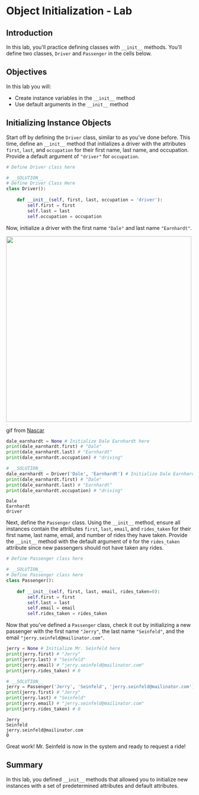 # Object Initialization - Lab

## Introduction
In this lab, you'll practice defining classes with `__init__` methods. You'll define two classes, `Driver` and `Passenger` in the cells below. 

## Objectives

In this lab you will:

* Create instance variables in the `__init__` method
* Use default arguments in the `__init__` method  

## Initializing Instance Objects

Start off by defining the `Driver` class, similar to as you've done before. This time, define an `__init__` method that initializes a driver with the attributes `first`, `last`, and `occupation` for their first name, last name, and occupation. Provide a default argument of `"driver"` for `occupation`.


```python
# Define Driver class here
```


```python
# __SOLUTION__ 
# Define Driver Class Here
class Driver():
    
    def __init__(self, first, last, occupation = 'driver'):
        self.first = first
        self.last = last
        self.occupation = occupation
```

Now, initialize a driver with the first name `"Dale"` and last name `"Earnhardt"`.

<img src="https://curriculum-content.s3.amazonaws.com/data-science/images/dale.gif" width="500">

gif from [Nascar](https://giphy.com/nascar)


```python
dale_earnhardt = None # Initialize Dale Earnhardt here
print(dale_earnhardt.first) # "Dale"
print(dale_earnhardt.last) # "Earnhardt"
print(dale_earnhardt.occupation) # "driving"
```


```python
# __SOLUTION__ 
dale_earnhardt = Driver('Dale', 'Earnhardt') # Initialize Dale Earnhardt here
print(dale_earnhardt.first) # "Dale"
print(dale_earnhardt.last) # "Earnhardt"
print(dale_earnhardt.occupation) # "driving"
```

    Dale
    Earnhardt
    driver


Next, define the `Passenger` class. Using the `__init__` method, ensure all instances contain the attributes `first`, `last`, `email`, and `rides_taken` for their first name, last name, email, and number of rides they have taken. Provide the `__init__` method with the default argument of `0` for the `rides_taken` attribute since new passengers should not have taken any rides. 


```python
# Define Passenger class here
```


```python
# __SOLUTION__ 
# Define Passenger class here
class Passenger():
    
    def __init__(self, first, last, email, rides_taken=0):
        self.first = first
        self.last = last
        self.email = email
        self.rides_taken = rides_taken
```

Now that you've defined a `Passenger` class, check it out by initializing a new passenger with the first name `"Jerry"`, the last name `"Seinfeld"`, and the email `"jerry.seinfeld@mailinator.com"`.


```python
jerry = None # Initialize Mr. Seinfeld here
print(jerry.first) # "Jerry"
print(jerry.last) # "Seinfeld"
print(jerry.email) # "jerry.seinfeld@mailinator.com"
print(jerry.rides_taken) # 0
```


```python
# __SOLUTION__ 
jerry = Passenger('Jerry', 'Seinfeld', 'jerry.seinfeld@mailinator.com') # Initialize Mr. Seinfeld here
print(jerry.first) # "Jerry"
print(jerry.last) # "Seinfeld"
print(jerry.email) # "jerry.seinfeld@mailinator.com"
print(jerry.rides_taken) # 0
```

    Jerry
    Seinfeld
    jerry.seinfeld@mailinator.com
    0


Great work! Mr. Seinfeld is now in the system and ready to request a ride!

## Summary


In this lab, you defined `__init__` methods that allowed you to initialize new instances with a set of predetermined attributes and default attributes.
